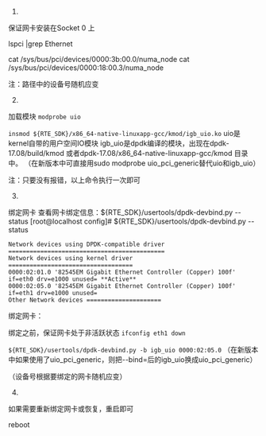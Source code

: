 1.

保证网卡安装在Socket 0 上

lspci |grep Ethernet

cat /sys/bus/pci/devices/0000\:3b\:00.0/numa_node 
cat /sys/bus/pci/devices/0000\:18\:00.3/numa_node

注：路径中的设备号随机应变

2.

加载模块
`modprobe uio`

`insmod ${RTE_SDK}/x86_64-native-linuxapp-gcc/kmod/igb_uio.ko`
uio是kernel自带的用户空间IO模块
igb_uio是dpdk编译的模块，出现在dpdk-17.08/build/kmod 或者dpdk-17.08/x86_64-native-linuxapp-gcc/kmod 目录中。
（在新版本中可直接用sudo modprobe uio_pci_generic替代uio和igb_uio）

注：只要没有报错，以上命令执行一次即可

3.

绑定网卡
查看网卡绑定信息：${RTE_SDK}/usertools/dpdk-devbind.py --status
[root@localhost config]# ${RTE_SDK}/usertools/dpdk-devbind.py --status

```
Network devices using DPDK-compatible driver ============================================
Network devices using kernel driver ===================================
0000:02:01.0 '82545EM Gigabit Ethernet Controller (Copper) 100f' if=eth0 drv=e1000 unused= **Active**
0000:02:05.0 '82545EM Gigabit Ethernet Controller (Copper) 100f' if=eth1 drv=e1000 unused=
Other Network devices =====================
```

绑定网卡：

绑定之前，保证网卡处于非活跃状态
`ifconfig eth1 down`

`${RTE_SDK}/usertools/dpdk-devbind.py -b igb_uio 0000:02:05.0`
（在新版本中如果使用了uio_pci_generic，则把--bind=后的igb_uio换成uio_pci_generic）

（设备号根据要绑定的网卡随机应变）

4.

如果需要重新绑定网卡或恢复，重启即可

reboot